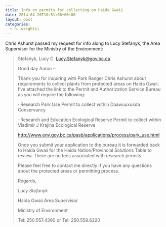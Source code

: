 ```yaml
---
title: Info on permits for collecting on Haida Gwaii
date: 2014-04-26T10:51:08+00:00
layout: post
categories:
  - h. wrightii
---
```

Chris Ashurst passed my request for info along to Lucy Stefanyk, the Area Supervisor for the Ministry of the Environment:

> Stefanyk, Lucy C  <Lucy.Stefanyk@gov.bc.ca>
>
> Good day Aaron –
>
> Thank you for inquiring with Park Ranger Chris Ashurst about requirements to collect plants from protected areas on Haida Gwaii. I’ve attached the link to the Permit and Authorization Service Bureau as you will require the following:
>
>   · Research Park Use Permit to collect within Daawuuxusda Conservancy
>
>   · Research and Education Ecological Reserve Permit to collect within Vladimir J Krajina Ecological Reserve
>
> <http://www.env.gov.bc.ca/pasb/applications/process/park_use.html>
>
> Once you submit your application to the bureau it is forwarded back to Haida Gwaii for the Haida Nation/Provincial Solutions Table to review. There are no fees associated with research permits.
>
> Please feel free to contact me directly if you have any questions about the protected areas or permitting process.
>
> Regards,
>
> _Lucy Stefanyk_
>
> Haida Gwaii Area Supervisor
>
> Ministry of Environment
>
> Tel: 250.557.4390 or Tel: 250.559.6220
